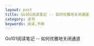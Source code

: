 ```yaml
---
layout: post
title: Go101阅读笔记 -- 如何优雅地关闭通道
category: 读书
keywords: 阅读,书单
---
```


Go101阅读笔记 -- 如何优雅地关闭通道